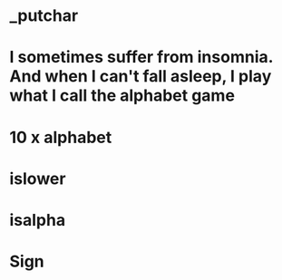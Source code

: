 # _putchar
# I sometimes suffer from insomnia. And when I can't fall asleep, I play what I call the alphabet game
# 10 x alphabet
# islower
# isalpha
# Sign
